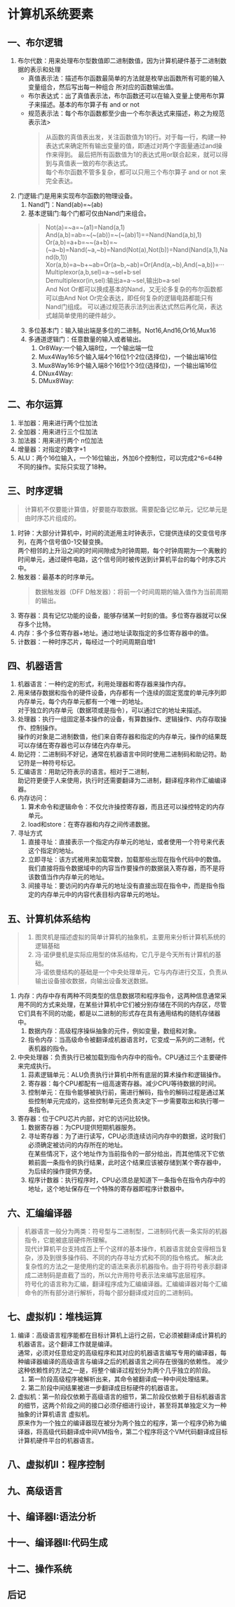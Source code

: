 # 计算机系统要素

## 一、布尔逻辑

1. 布尔代数：用来处理布尔型数值即二进制数值，因为计算机硬件基于二进制数据的表示和处理
    * 真值表示法：描述布尔函数最简单的方法就是枚举出函数所有可能的输入变量组合，然后写出每一种组合 所对应的函数输出值。
    * 布尔表达式：出了真值表示法，布尔函数还可以在输入变量上使用布尔算子来描述。基本的布尔算子有 and or not
    * 规范表示法：每个布尔函数都至少由一个布尔表达式来描述，称之为规范表示法>
      > 从函数的真值表出发，关注函数值为1的行。对于每一行，构建一种表达式来确定所有输出变量的值，即通过对两个字面量通过and操作来得到。 最后把所有函数值为1的表达式用or联合起来，就可以得到与真值表一致的布尔表达式。  
      每个布尔函数不管多复杂，都可以只用三个布尔算子 and or not 来完全表达。
2. 门逻辑:门是用来实现布尔函数的物理设备。
    1. Nand门：Nand(ab)=~(ab)
    1. 基本逻辑门:每个门都可仅由Nand门来组合。
       > Not(a)=~a=~(a1)=Nand(a,1)  
       And(a,b)=ab=~(~(ab))=~(~(ab)1)==Nand(Nand(a,b),1)  
       Or(a,b)=a+b=~~(a+b)=~(~a~b)=Nand(~a,~b)=Nand(Not(a),Not(b))=Nand(Nand(a,1),Nand(b,1))
       Xor(a,b)=a~b+~ab=Or(a~b,~ab)=Or(And(a,~b),And(~a,b))=···  
       Multiplexor(a,b,sel)=a·~sel+b·sel  
       Demultiplexor(in,sel):输出a=a·~sel,输出b=a·sel  
       And Not Or都可以换成基本的Nand，又无论多复杂的布尔函数都可以由And Not Or完全表达，即任何复杂的逻辑电路都能只有Nand门组成。 可以通过规范表示法列出表达式然后再化简，表达式越简单使用的硬件越少。
    1. 多位基本门：输入输出端是多位的二进制。Not16,And16,Or16,Mux16
    1. 多通道逻辑门：任意数量的输入或者输出。
        1. Or8Way:一个输入端8位，一个输出端一位
        1. Mux4Way16:5个输入端4个16位1个2位(选择位)，一个输出端16位
        1. Mux8Way16:9个输入端8个16位1个3位(选择位)，一个输出端16位
        1. DNux4Way:
        1. DMux8Way:

## 二、布尔运算

1. 半加器：用来进行两个位加法
1. 全加器：用来进行三个位加法
1. 加法器：用来进行两个 n位加法
1. 增量器：对指定的数字+1
1. ALU：两个16位输入，一个16位输出，外加6个控制位，可以完成2^6=64种不同的操作。实际只实现了18种。

## 三、时序逻辑

> 计算机不仅要能计算值，好要能存取数据。需要配备记忆单元，记忆单元是由时序芯片组成的。

1. 时钟：大部分计算机中，时间的流逝用主时钟表示，它提供连续的交变信号序列，在两个信号值0-1交替变换。  
   两个相邻的上升沿之间的时间间隙成为时钟周期，每个时钟周期为一个离散的时间单元，通过硬件电路，这个信号同时被传送到计算机平台的每个时序芯片中。
1. 触发器：最基本的时序单元。
   > 数据触发器（DFF D触发器）：将前一个时间周期的输入值作为当前周期的输出。
1. 寄存器：具有记忆功能的设备，能够存储某一时刻的值。多位寄存器就可以保存多个比特。
1. 内存：多个多位寄存器+地址。通过地址读取指定的多位寄存器中的值。
1. 计数器：一种时序芯片，每经过一个时间周期自增1

## 四、机器语言

1. 机器语言：一种约定的形式，利用处理器和寄存器来操作内存。
1. 用来储存数据和指令的硬件设备，内存都有一个连续的固定宽度的单元序列即内存单元，每个内存单元都有一个唯一的地址。  
   对于独立的内存单元（数据项或是指令），可以通过它的地址来描述。
1. 处理器：执行一组固定基本操作的设备，有算数操作、逻辑操作、内存存取操作、控制操作。  
   操作的对象是二进制数值，他们来自寄存器和指定的内存单元，操作的结果既可以存储在寄存器也可以存储在内存单元。
1. 助记符：二进制码不好记，通常在机器语言中同时使用二进制码和助记符。助记符是一种符号标记。
1. 汇编语言：用助记符表示的语言。相对于二进制，  
   助记符更便于人来使用，执行时还需要翻译为二进制，翻译程序称作汇编编译器。
1. 内存访问：
    1. 算术命令和逻辑命令：不仅允许操控寄存器，而且还可以操控特定的内存单元。
    1. load和store：在寄存器和内存之间传递数据。
1. 寻址方式
    1. 直接寻址：直接表示一个指定内存单元的地址，或者使用一个符号来代表这个指定的地址。
    1. 立即寻址：该方式被用来加载常数，加载那些出现在指令代码中的数值。我们直接将指令数据域中的内容当作要操作的数据装入寄存器，而不是将该数值当作内存单元的地址。
    1. 间接寻址：要访问的内存单元的地址没有直接出现在指令中，而是指令指定的内存单元中的内容代表目标内容单元的地址。

## 五、计算机体系结构

> 1. 图灵机是描述虚拟的简单计算机的抽象机，主要用来分析计算机系统的逻辑基础
> 1. 冯·诺伊曼机是实际应用型的体系结构，它几乎是今天所有计算机的基础。  
     冯·诺依曼结构的基础是一个中央处理单元，它与内存进行交互，负责从输出设备接收数据，向输出设备发送数据。

1. 内存：内存中存有两种不同类型的信息数据项和程序指令，这两种信息通常采用不同的方式来处理，在某些计算机中它们被分别存储在不同的内存区，尽管它们具有不同的功能，都是以二进制的形式存在具有通用结构的随机存储器中。
    1. 数据内存：高级程序操纵抽象的元件，例如变量，数组和对象。
    1. 指令内存：当高级命令被翻译成机器语言时，它变成一系列的二进制，代表机器的指令。
1. 中央处理器：负责执行已被加载到指令内存中的指令。CPU通过三个主要硬件来完成执行。
    1. 蒜素逻辑单元：ALU负责执行计算机中所有底层的算术操作和逻辑操作。
    1. 寄存器：每个CPU都配有一组高速寄存器。减少CPU等待数据的时间。
    1. 控制单元：在指令能够被执行前，需进行解码，指令的解码过程是通过某些控制单元完成的，这些控制单元还负责决定下一步需要取出和执行哪一条指令。
1. 寄存器：位于CPU芯片内部，对它的访问比较快。
    1. 数据寄存器：为CPU提供短期机器服务。
    1. 寻址寄存器：为了进行读写，CPU必须连续访问内存中的数据，这时我们必须确定被访问的内存所在的地址。  
       在某些情况下，这个地址作为当前指令的一部分给出，而其他情况下它依赖前面一条指令的执行结果，此时这个结果应该被存储到某个寄存器中，为后续的操作提供方便。
    1. 程序计数器：执行程序时，CPU必须总是知道下一条指令在指令内存中的地址，这个地址保存在一个特殊的寄存器即程序计数器中。

## 六、汇编编译器

> 机器语言一般分为两类：符号型与二进制型，二进制码代表一条实际的机器指令，它能被底层硬件所理解。  
> 现代计算机平台支持成百上千个这样的基本操作，机器语言就会变得相当复杂，涉及到很多操作码、不同的内存寻址方式和不同的指令格式。
> 解决此复杂性的方法之一是使用约定的语法来表示机器指令。由于将符号表示翻译成二进制码是直截了当的，所以允许用符号表示法来编写底层程序。  
> 符号化的语言称为汇编，翻译程序成为汇编编译器。汇编编译器对每个汇编命令的所有部分进行解析，将每个部分翻译成对应的二进制码。

## 七、虚拟机I：堆栈运算

1. 编译：高级语言程序能都在目标计算机上运行之前，它必须被翻译成计算机的机器语言。这个翻译工作就是编译。  
   通常，必须对任意给定的高级程序和其对应的机器语言编写专用的编译器，每种编译器编译的高级语言与编译之后的机器语言之间存在很强的依赖性。 减少这种依赖性的方法之一是，将整个编译过程划分为两个几乎独立的阶段。
    1. 第一阶段高级程序被解析出来，其命令被翻译成一种中间处理结果。
    1. 第二阶段中间结果被进一步翻译成目标硬件的机器语言。
1. 虚拟机：第一阶段仅依赖于高级语言的细节，第二阶段仅依赖于目标机器语言的细节，这两个阶段之间的接口必须仔细进行设计，甚至将其单独定义为一种抽象的计算机语言 虚拟机。  
   原来作为一个独立的编译器现在被分为两个独立的程序，第一个程序仍称为编译器，将高级代码翻译成中间VM指令，第二个程序将这个VM代码翻译成目标计算机硬件平台的机器语言。

## 八、虚拟机II：程序控制

## 九、高级语言

## 十、编译器I:语法分析

## 十一、编译器II:代码生成

## 十二、操作系统

## 后记
